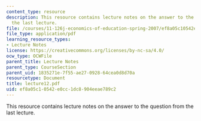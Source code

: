 ```yaml
---
content_type: resource
description: This resource contains lecture notes on the answer to the question from
  the last lecture.
file: /courses/11-126j-economics-of-education-spring-2007/ef8a05c10542e0cc1dc8904eeae789c2_lecture12.pdf
file_type: application/pdf
learning_resource_types:
- Lecture Notes
license: https://creativecommons.org/licenses/by-nc-sa/4.0/
ocw_type: OCWFile
parent_title: Lecture Notes
parent_type: CourseSection
parent_uid: 1835271e-7f55-ae27-0928-64cea0d8d70a
resourcetype: Document
title: lecture12.pdf
uid: ef8a05c1-0542-e0cc-1dc8-904eeae789c2
---
```

This resource contains lecture notes on the answer to the question from the last lecture.